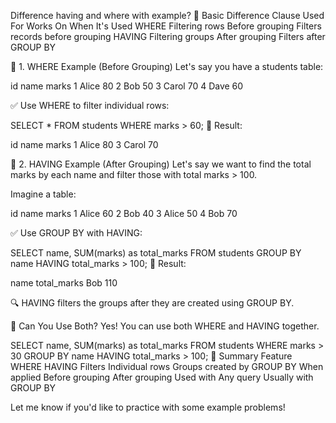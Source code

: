 Difference having and where with example?
🔹 Basic Difference
Clause Used For Works On When It's Used
WHERE Filtering rows Before grouping Filters records before grouping
HAVING Filtering groups After grouping Filters after GROUP BY

🔸 1. WHERE Example (Before Grouping)
Let's say you have a students table:

id name marks
1 Alice 80
2 Bob 50
3 Carol 70
4 Dave 60

✅ Use WHERE to filter individual rows:

SELECT \* FROM students
WHERE marks > 60;
🔸 Result:

id name marks
1 Alice 80
3 Carol 70

🔸 2. HAVING Example (After Grouping)
Let's say we want to find the total marks by each name and filter those with total marks > 100.

Imagine a table:

id name marks
1 Alice 60
2 Bob 40
3 Alice 50
4 Bob 70

✅ Use GROUP BY with HAVING:

SELECT name, SUM(marks) as total_marks
FROM students
GROUP BY name
HAVING total_marks > 100;
🔸 Result:

name total_marks
Bob 110

🔍 HAVING filters the groups after they are created using GROUP BY.

🔸 Can You Use Both?
Yes! You can use both WHERE and HAVING together.

SELECT name, SUM(marks) as total_marks
FROM students
WHERE marks > 30
GROUP BY name
HAVING total_marks > 100;
🧠 Summary
Feature WHERE HAVING
Filters Individual rows Groups created by GROUP BY
When applied Before grouping After grouping
Used with Any query Usually with GROUP BY

Let me know if you'd like to practice with some example problems!
